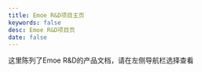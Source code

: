 ```yaml
---
title: Emoe R&D项目主页
keywords: false
desc: Emoe R&D项目页
date: false
---
```


这里陈列了Emoe R&D的产品文档，请在左侧导航栏选择查看